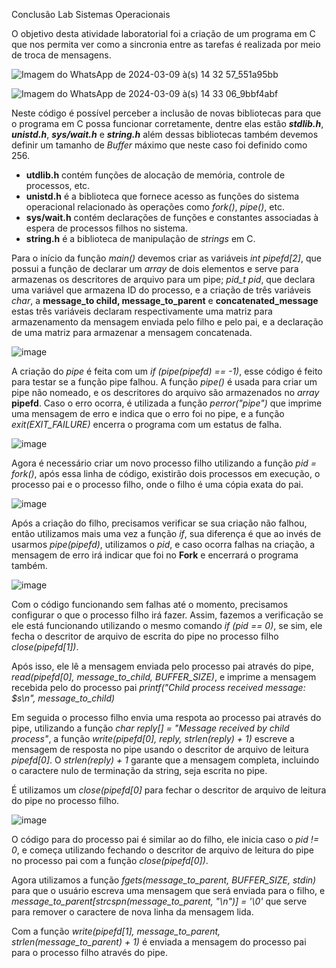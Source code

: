 Conclusão Lab Sistemas Operacionais

O objetivo desta atividade laboratorial foi a criação de um programa em C que nos permita ver como a sincronia entre as tarefas é realizada por meio de troca de mensagens.

![Imagem do WhatsApp de 2024-03-09 à(s) 14 32 57_551a95bb](https://github.com/OtavioBruzadin/LabsSistemasOperacionais/assets/89026599/b0ebfa84-f930-47cc-a562-45f247788777)

![Imagem do WhatsApp de 2024-03-09 à(s) 14 33 06_9bbf4abf](https://github.com/OtavioBruzadin/LabsSistemasOperacionais/assets/89026599/9eb7857c-fe2c-4059-be75-8cda8cb65765)

Neste código é possível perceber a inclusão de novas bibliotecas para que o programa em C possa funcionar corretamente, dentre elas estão ***stdlib.h***, ***unistd.h***, ***sys/wait.h*** e ***string.h*** além dessas bibliotecas também devemos definir um tamanho de *Buffer* máximo que neste caso foi definido como 256.

- **utdlib.h** contém funções de alocação de memória, controle de processos, etc.
- **unistd.h** é a biblioteca que fornece acesso as funções do sistema operacional relacionado às operações como *fork()*, *pipe()*, etc.
- **sys/wait.h** contém declarações de funções e constantes associadas à espera de processos filhos no sistema.
- **string.h** é a biblioteca de manipulação de *strings* em C.

Para o início da função *main()* devemos criar as variáveis *int pipefd[2]*, que possui a função de declarar um *array* de dois elementos e serve para armazenas os descritores de arquivo para um pipe; *pid_t pid*, que declara uma variável que armazena ID do processo, e a criação de três variáveis *char*, a **message_to child, message_to_parent** e **concatenated_message** estas três variáveis declaram respectivamente uma matriz para armazenamento da mensagem enviada pelo filho e pelo pai, e a declaração de uma matriz para armazenar a mensagem concatenada.

![image](https://github.com/OtavioBruzadin/LabsSistemasOperacionais/assets/89026599/c7eb2ad4-94ce-4f6e-b524-9bd6639419f7)

A criação do *pipe* é feita com um *if (pipe(pipefd) == -1)*, esse código é feito para testar se a função pipe falhou. A função *pipe()* é usada para criar um pipe não nomeado, e os descritores do arquivo são armazenados no *array* **pipefd**. Caso o erro ocorra, é utilizada a função *perror("pipe")* que imprime uma mensagem de erro e indica que o erro foi no pipe, e a função *exit(EXIT_FAILURE)* encerra o programa com um estatus de falha.

![image](https://github.com/OtavioBruzadin/LabsSistemasOperacionais/assets/89026599/c993a5c5-98fc-4301-ac3f-177f55b0b681)

Agora é necessário criar um novo processo filho utilizando a função *pid = fork()*, após essa linha de código, existirão dois processos em execução, o processo pai e o processo filho, onde o filho é uma cópia exata do pai.

![image](https://github.com/OtavioBruzadin/LabsSistemasOperacionais/assets/89026599/8d3394fc-0602-415d-bb82-ce7931121d4f)

Após a criação do filho, precisamos verificar se sua criação não falhou, então utilizamos mais uma vez a função *if*, sua diferença é que ao invés de usarmos *pipe(pipefd)*, utilizamos o *pid*, e caso ocorra falhas na criação, a mensagem de erro irá indicar que foi no **Fork** e encerrará o programa também.

![image](https://github.com/OtavioBruzadin/LabsSistemasOperacionais/assets/89026599/532f42db-f512-40bd-8e64-d7100746768e)

Com o código funcionando sem falhas até o momento, precisamos configurar o que o processo filho irá fazer. Assim, fazemos a verificação se ele está funcionando utilizando o mesmo comando *if (pid == 0)*, se sim, ele fecha o descritor de arquivo de escrita do pipe no processo filho *close(pipefd[1])*.

Após isso, ele lê a mensagem enviada pelo processo pai através do pipe, *read(pipefd[0], message_to_child, BUFFER_SIZE)*, e imprime a mensagem recebida pelo do processo pai *printf("Child process received message: $s\n", message_to_child)*

Em seguida o processo filho envia uma respota ao processo pai através do pipe, utilizando a função *char reply[] = "Message received by child process"*, a função *write(pipefd[0], reply, strlen(reply) + 1)* escreve a mensagem de resposta no pipe usando o descritor de arquivo de leitura *pipefd[0]*. O *strlen(reply) + 1* garante que a mensagem completa, incluindo o caractere nulo de terminação da string, seja escrita no pipe.

É utilizamos um *close(pipefd[0]* para fechar o descritor de arquivo de leitura do pipe no processo filho.

![image](https://github.com/OtavioBruzadin/LabsSistemasOperacionais/assets/89026599/020523d2-ab2d-436f-a0a6-dc2db01b0621)

O código para do processo pai é similar ao do filho, ele inicia caso o *pid != 0*, e começa utilizando fechando o descritor de arquivo de leitura do pipe no processo pai com a função *close(pipefd[0])*.


Agora utilizamos a função *fgets(message_to_parent, BUFFER_SIZE, stdin)* para que o usuário escreva uma mensagem que será enviada para o filho, e *message_to_parent[strcspn(message_to_parent, "\n")] = '\0'* que serve para remover o caractere de nova linha da mensagem lida.

Com a função *write(pipefd[1], message_to_parent, strlen(message_to_parent) + 1)* é enviada a mensagem do processo pai para o processo filho através do pipe.

